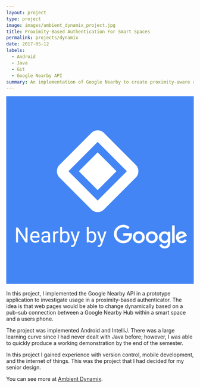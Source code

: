 ```yaml
---
layout: project
type: project
image: images/ambient_dynamix_project.jpg
title: Proximity-Based Authentication For Smart Spaces
permalink: projects/dynamix
date: 2017-05-12
labels:
  - Android
  - Java
  - Git
  - Google Nearby API
summary: An implementation of Google Nearby to create proximity-aware api exposure for smart spaces.
---
```


<img class="ui medium right floated rounded image" src="../images/nearby.jpg">

In this project, I implemented the Google Nearby API in a prototype application to investigate usage in a proximity-based authenticator. The idea is that web pages would be able to change dynamically based on a pub-sub connection between a Google Nearby Hub within a smart space and a users phone.

The project was implemented Android and IntelliJ. There was a large learning curve since I had never dealt with Java before; however, I was able to quickly produce a working demonstration by the end of the semester.

In this project I gained experience with version control, mobile development, and the internet of things. This was the project that I had decided for my senior design.

You can see more at [Ambient Dynamix](http://ambientdynamix.org/).
